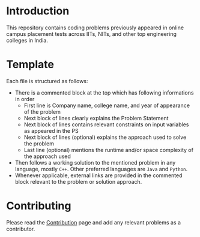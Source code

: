# Introduction

This repository contains coding problems previously appeared in online campus placement tests across IITs, NITs, and other top engineering colleges in India.

# Template

Each file is structured as follows:
- There is a commented block at the top which has following informations in order
  - First line is Company name, college name, and year of appearance of the problem
  - Next block of lines clearly explains the Problem Statement
  - Next block of lines contains relevant constraints on input variables as appeared in the PS
  - Next block of lines (optional) explains the approach used to solve the problem
  - Last line (optional) mentions the runtime and/or space complexity of the approach used
- Then follows a working solution to the mentioned problem in any language, mostly `C++`. Other preferred languages are `Java` and `Python`.
- Whenever applicable, external links are provided in the commented block relevant to the problem or solution approach.

# Contributing

Please read the [Contribution](.github/CONTRIBUTING.md) page and add any relevant problems as a contributor.

